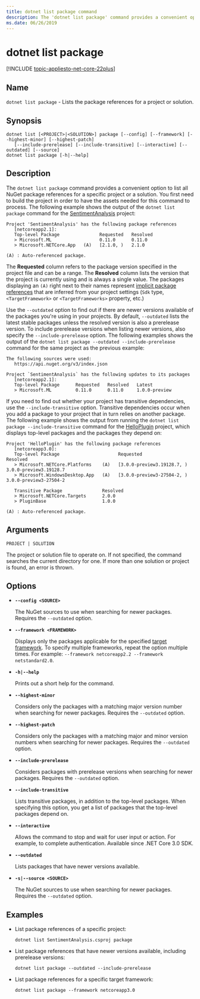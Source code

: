 ```yaml
---
title: dotnet list package command
description: The 'dotnet list package' command provides a convenient option to list the package references for a project or solution.
ms.date: 06/26/2019
---
```

# dotnet list package

[!INCLUDE [topic-appliesto-net-core-22plus](../../../includes/topic-appliesto-net-core-22plus.md)]

## Name

`dotnet list package` - Lists the package references for a project or solution.

## Synopsis

```dotnetcli
dotnet list [<PROJECT>|<SOLUTION>] package [--config] [--framework] [--highest-minor] [--highest-patch] 
   [--include-prerelease] [--include-transitive] [--interactive] [--outdated] [--source]
dotnet list package [-h|--help]
```

## Description

The `dotnet list package` command provides a convenient option to list all NuGet package references for a specific project or a solution. You first need to build the project in order to have the assets needed for this command to process. The following example shows the output of the `dotnet list package` command for the [SentimentAnalysis](https://github.com/dotnet/samples/tree/master/machine-learning/tutorials/SentimentAnalysis) project:

```output
Project 'SentimentAnalysis' has the following package references
   [netcoreapp2.1]:
   Top-level Package               Requested   Resolved
   > Microsoft.ML                  0.11.0      0.11.0
   > Microsoft.NETCore.App   (A)   [2.1.0, )   2.1.0

(A) : Auto-referenced package.
```

The **Requested** column refers to the package version specified in the project file and can be a range. The **Resolved** column lists the version that the project is currently using and is always a single value. The packages displaying an `(A)` right next to their names represent [implicit package references](csproj.md#implicit-package-references) that are inferred from your project settings (`Sdk` type, `<TargetFramework>` or `<TargetFrameworks>` property, etc.)

Use the `--outdated` option to find out if there are newer versions available of the packages you're using in your projects. By default, `--outdated` lists the latest stable packages unless the resolved version is also a prerelease version. To include prerelease versions when listing newer versions, also specify the `--include-prerelease` option. The following examples shows the output of the `dotnet list package --outdated --include-prerelease` command for the same project as the previous example:

```output
The following sources were used:
   https://api.nuget.org/v3/index.json

Project `SentimentAnalysis` has the following updates to its packages
   [netcoreapp2.1]:
   Top-level Package      Requested   Resolved   Latest
   > Microsoft.ML         0.11.0      0.11.0     1.0.0-preview
```

If you need to find out whether your project has transitive dependencies, use the `--include-transitive` option. Transitive dependencies occur when you add a package to your project that in turn relies on another package. The following example shows the output from running the `dotnet list package --include-transitive` command for the [HelloPlugin](https://github.com/dotnet/samples/tree/master/core/extensions/AppWithPlugin/HelloPlugin) project, which displays top-level packages and the packages they depend on:

```output
Project 'HelloPlugin' has the following package references
   [netcoreapp3.0]:
   Top-level Package                      Requested                    Resolved
   > Microsoft.NETCore.Platforms    (A)   [3.0.0-preview3.19128.7, )   3.0.0-preview3.19128.7
   > Microsoft.WindowsDesktop.App   (A)   [3.0.0-preview3-27504-2, )   3.0.0-preview3-27504-2

   Transitive Package               Resolved
   > Microsoft.NETCore.Targets      2.0.0
   > PluginBase                     1.0.0

(A) : Auto-referenced package.
```

## Arguments

`PROJECT | SOLUTION`

The project or solution file to operate on. If not specified, the command searches the current directory for one. If more than one solution or project is found, an error is thrown.

## Options

* **`--config <SOURCE>`**

  The NuGet sources to use when searching for newer packages. Requires the `--outdated` option.

* **`--framework <FRAMEWORK>`**

  Displays only the packages applicable for the specified [target framework](../../standard/frameworks.md). To specify multiple frameworks, repeat the option multiple times. For example: `--framework netcoreapp2.2 --framework netstandard2.0`.

* **`-h|--help`**

  Prints out a short help for the command.

* **`--highest-minor`**

  Considers only the packages with a matching major version number when searching for newer packages. Requires the `--outdated` option.

* **`--highest-patch`**

  Considers only the packages with a matching major and minor version numbers when searching for newer packages. Requires the `--outdated` option.

* **`--include-prerelease`**

  Considers packages with prerelease versions when searching for newer packages. Requires the `--outdated` option.

* **`--include-transitive`**

  Lists transitive packages, in addition to the top-level packages. When specifying this option, you get a list of packages that the top-level packages depend on.

* **`--interactive`**

  Allows the command to stop and wait for user input or action. For example, to complete authentication. Available since .NET Core 3.0 SDK.

* **`--outdated`**

  Lists packages that have newer versions available.

* **`-s|--source <SOURCE>`**

  The NuGet sources to use when searching for newer packages. Requires the `--outdated` option.

## Examples

* List package references of a specific project:

  ```dotnetcli
  dotnet list SentimentAnalysis.csproj package
  ```

* List package references that have newer versions available, including prerelease versions:

  ```dotnetcli
  dotnet list package --outdated --include-prerelease
  ```

* List package references for a specific target framework:

  ```dotnetcli
  dotnet list package --framework netcoreapp3.0
  ```
